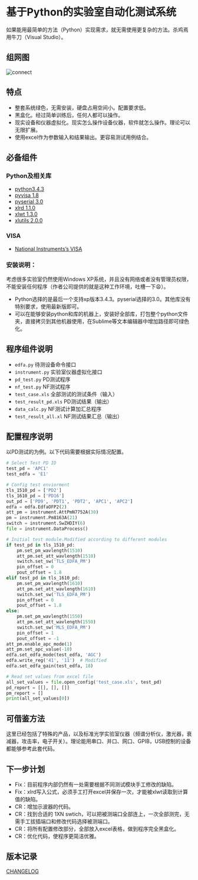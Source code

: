 # 基于Python的实验室自动化测试系统

如果能用最简单的方法（Python）实现需求，就无需使用更复杂的方法。杀鸡焉用牛刀（Visual Studio）。

## 组网图

![connect](https://github.com/yugiyx/python_happy_test/blob/master/template%20and%20diagram/device%20connect%20diagram.png)


## 特点

* 整套系统绿色，无需安装，硬盘占用空间小。配置要求低。
* 黑盒化。经过简单训练后，任何人都可以操作。
* 现实设备和仪器虚拟化。现实怎么操作设备仪器，软件就怎么操作。理论可以无限扩展。
* 使用excel作为参数输入和结果输出。更容易测试用例结合。

## 必备组件

### Python及相关库
* [python3.4.3](https://www.python.org/downloads/release/python-343/)
* [pyvisa 1.8](https://pypi.python.org/pypi/PyVISA/1.8)
* [pyserial 3.0](https://pypi.python.org/pypi/pyserial/3.0)
* [xlrd 1.1.0](https://pypi.python.org/pypi/xlrd/1.1.0)
* [xlwt 1.3.0](https://pypi.python.org/pypi/xlwt/1.3.0)
* [xlutils 2.0.0](https://pypi.python.org/pypi/xlutils/2.0.0)

### VISA
* [National Instruments’s VISA](http://www.ni.com/visa/)

### 安装说明：
考虑很多实验室仍然使用Windows XP系统，并且没有网络或者没有管理员权限，不能安装任何程序（作者公司提供的就是这种工作环境，吐槽一下:weary:）。
* Python选择的是最后一个支持xp版本3.4.3。pyserial选择的3.0。其他库没有特别要求，使用最新版即可。
* 可以在能够安装python和库的机器上，安装好全部库，打包整个python文件夹，直接拷贝到其他机器使用，在Sublime等文本编辑器中增加路径即可绿色化。


## 程序组件说明


* `edfa.py`	待测设备命令接口
* `instrument.py`	实验室仪器虚拟化接口
* `pd_test.py`	PD测试程序
* `nf_test.py`	NF测试程序
* `test_case.xls`	全部测试的测试条件（输入）
* `test_result_pd.xls`	PD测试结果（输出）
* `data_calc.py`	NF测试计算加汇总程序
* `test_result_all.xl`	NF测试结果汇总（输出）


## 配置程序说明
以PD测试的为例。以下代码需要根据实际情况配置。
```python
# Select Test PD ID
test_pd = 'APC1'
test_edfa = 'E1'

# Config test enviorment
tls_1510_pd = ['PD2']
tls_1610_pd = ['PD16']
out_pd = ['PD9', 'PDT1', 'PDT2', 'APC1', 'APC2']
edfa = edfa.EdfaOFP2(2)
att_pm = instrument.AttPmN7752A(30)
pm = instrument.Pm8163A(21)
switch = instrument.SwZHDIY(6)
file = instrument.DataProcess()

# Initial test module.Modified according to different modules
if test_pd in tls_1510_pd:
    pm.set_pm_wavlength(1510)
    att_pm.set_att_wavlength(1510)
    switch.set_sw('TLS_EDFA_PM')
    pin_offset = 0
    pout_offset = 1.8
elif test_pd in tls_1610_pd:
    pm.set_pm_wavlength(1610)
    att_pm.set_att_wavlength(1610)
    switch.set_sw('TLS_EDFA_PM')
    pin_offset = 0
    pout_offset = 1.8
else:
    pm.set_pm_wavlength(1550)
    att_pm.set_att_wavlength(1550)
    switch.set_sw('MLS_EDFA_PM')
    pin_offset = 1
    pout_offset = -1
att_pm.enable_apc_mode(1)
att_pm.set_apc_value(-10)
edfa.set_edfa_mode(test_edfa, 'AGC')
edfa.write_reg('41', '11')  # Modified
edfa.set_edfa_gain(test_edfa, 18)

# Read set values from excel file
all_set_values = file.open_config('test_case.xls', test_pd)
pd_report = [[], [], []]
pm_report = []
print(all_set_values[0])
```

## 可借鉴方法

这里已经包括了特殊的产品，以及标准光学实验室仪器（频谱分析仪，激光器，衰减器，攻击率，电子开关）。理论能用串口、并口、网口、GPIB，USB控制的设备都能够参考此套代码。

## 下一步计划

* Fix：目前程序内部仍然有一处需要根据不同测试模块手工修改的缺陷。
* Fix：xlrd写入公式，必须手工打开excel并保存一次，才能被xlwt读取到计算值的缺陷。
* CR：增加示波器的代码。
* CR：找到合适的 1XN swtich，可以把被测端口全部连上，一次全部测完，无需手工拔插端口和修改代码选择被测端口。
* CR：将所有配置修改部分，全部放入excel表格，做到程序完全黑盒化。
* CR：优化代码，使程序更简洁优雅。

## 版本记录

[CHANGELOG](https://github.com/yugiyx/happy-send/blob/master/CHANGELOG.md)




